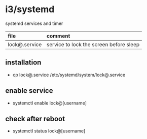 # i3/systemd

systemd services and timer

| file          | comment                                 |
| :------------ | :-------------------------------------- |
| lock@.service | service to lock the screen before sleep |

## installation

- cp lock@.service /etc/systemd/system/lock@.service

## enable service

- systemctl enable lock@[username]

## check after reboot

- systemctl status lock@[username]
